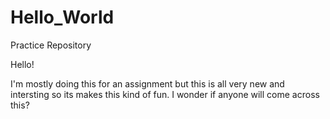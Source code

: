 # Hello_World
Practice Repository

Hello!

I'm mostly doing this for an assignment but this is all very new and intersting so its makes this kind of fun.
I wonder if anyone will come across this?

